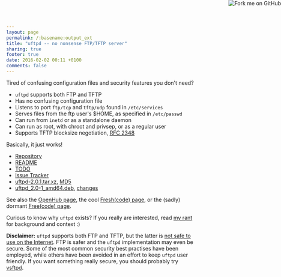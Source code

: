 ```yaml
---
layout: page
permalink: /:basename:output_ext
title: "uftpd -- no nonsense FTP/TFTP server"
sharing: true
footer: true
date: 2016-02-02 00:11 +0100
comments: false
---
```


<a href="https://github.com/troglobit/uftpd"><img style="position: absolute; top: 0; right: 0; border: none; box-shadow: none;" src="https://camo.githubusercontent.com/365986a132ccd6a44c23a9169022c0b5c890c387/68747470733a2f2f73332e616d617a6f6e6177732e636f6d2f6769746875622f726962626f6e732f666f726b6d655f72696768745f7265645f6161303030302e706e67" alt="Fork me on GitHub" data-canonical-src="https://s3.amazonaws.com/github/ribbons/forkme_right_red_aa0000.png"></a>

Tired of confusing configuration files and security features you don't need?

* `uftpd` supports both FTP and TFTP
* Has no confusing configuration file
* Listens to port `ftp/tcp` and `tftp/udp` found in `/etc/services`
* Serves files from the ftp user's $HOME, as specified in `/etc/passwd`
* Can run from `inetd` or as a standalone daemon
* Can run as root, with chroot and privsep, or as a regular user
* Supports TFTP blocksize negotiation, [RFC 2348](http://tools.ietf.org/html/rfc2348)

Basically, it just works!

* [Repository](http://github.com/troglobit/uftpd)
* [README](https://github.com/troglobit/uftpd/blob/master/README.md)
* [TODO](https://github.com/troglobit/uftpd/blob/master/TODO.md)
* [Issue Tracker](http://github.com/troglobit/uftpd/issues)
* [uftpd-2.0.1.tar.xz](ftp://troglobit.com/uftpd/uftpd-2.0.1.tar.xz),
  [MD5](ftp://troglobit.com/uftpd/uftpd-2.0.1.tar.xz.md5)
* [uftpd_2.0-1_amd64.deb](ftp://troglobit.com/uftpd/uftpd_2.0-1_amd64.deb),
  [changes](ftp://troglobit.com/uftpd/uftpd_2.0-1_amd64.changes)

See also the [OpenHub page](https://www.openhub.net/p/uftpd/), the cool
[Fresh(code) page](http://freshcode.club/projects/uftpd), or the (sadly)
dormant [Free(code) page](http://freecode.com/projects/uftpd).

Curious to know why `uftpd` exists?  If you really are interested, read
[my rant](/blog/2014/05/04/why-write-your-own-ftp-server/) for
background and context :)

**Disclaimer:** `uftpd` supports both FTP and TFTP, but the latter is
  [not safe to use on the Internet](http://researchrepository.napier.ac.uk/8746/).
  FTP is safer and the `uftpd` implementation may even be secure.  Some
  of the most common security best practises have been employed, while
  others have been avoided in an effort to keep `uftpd` user friendly.
  If you want something really secure, you should probably try
  [vsftpd](https://security.appspot.com/vsftpd.html).


<!--
  -- Local Variables:
  -- mode: markdown
  -- End:
  -->
